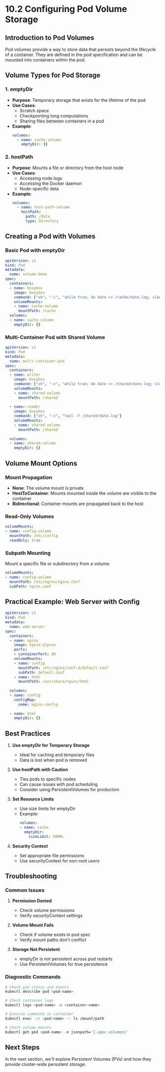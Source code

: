 # 10.2 Configuring Pod Volume Storage

## Introduction to Pod Volumes

Pod volumes provide a way to store data that persists beyond the lifecycle of a container. They are defined in the pod specification and can be mounted into containers within the pod.

## Volume Types for Pod Storage

### 1. emptyDir
- **Purpose**: Temporary storage that exists for the lifetime of the pod
- **Use Cases**:
  - Scratch space
  - Checkpointing long computations
  - Sharing files between containers in a pod
- **Example**:
  ```yaml
  volumes:
    - name: cache-volume
      emptyDir: {}
  ```

### 2. hostPath
- **Purpose**: Mounts a file or directory from the host node
- **Use Cases**:
  - Accessing node logs
  - Accessing the Docker daemon
  - Node-specific data
- **Example**:
  ```yaml
  volumes:
    - name: host-path-volume
      hostPath:
        path: /data
        type: Directory
  ```

## Creating a Pod with Volumes

### Basic Pod with emptyDir

```yaml
apiVersion: v1
kind: Pod
metadata:
  name: volume-demo
spec:
  containers:
  - name: busybox
    image: busybox
    command: ["sh", "-c", "while true; do date >> /cache/date.log; sleep 5; done"]
    volumeMounts:
    - name: cache-volume
      mountPath: /cache
  volumes:
  - name: cache-volume
    emptyDir: {}
```

### Multi-Container Pod with Shared Volume

```yaml
apiVersion: v1
kind: Pod
metadata:
  name: multi-container-pod
spec:
  containers:
  - name: writer
    image: busybox
    command: ["sh", "-c", "while true; do date >> /shared/date.log; sleep 5; done"]
    volumeMounts:
    - name: shared-volume
      mountPath: /shared
  
  - name: reader
    image: busybox
    command: ["sh", "-c", "tail -f /shared/date.log"]
    volumeMounts:
    - name: shared-volume
      mountPath: /shared
  
  volumes:
  - name: shared-volume
    emptyDir: {}
```

## Volume Mount Options

### Mount Propagation
- **None**: The volume mount is private
- **HostToContainer**: Mounts mounted inside the volume are visible to the container
- **Bidirectional**: Container mounts are propagated back to the host

### Read-Only Volumes
```yaml
volumeMounts:
- name: config-volume
  mountPath: /etc/config
  readOnly: true
```

### Subpath Mounting
Mount a specific file or subdirectory from a volume:
```yaml
volumeMounts:
- name: config-volume
  mountPath: /etc/nginx/nginx.conf
  subPath: nginx.conf
```

## Practical Example: Web Server with Config

```yaml
apiVersion: v1
kind: Pod
metadata:
  name: web-server
spec:
  containers:
  - name: nginx
    image: nginx:alpine
    ports:
    - containerPort: 80
    volumeMounts:
    - name: config
      mountPath: /etc/nginx/conf.d/default.conf
      subPath: default.conf
    - name: html
      mountPath: /usr/share/nginx/html
  
  volumes:
  - name: config
    configMap:
      name: nginx-config
  
  - name: html
    emptyDir: {}
```

## Best Practices

1. **Use emptyDir for Temporary Storage**
   - Ideal for caching and temporary files
   - Data is lost when pod is removed

2. **Use hostPath with Caution**
   - Ties pods to specific nodes
   - Can cause issues with pod scheduling
   - Consider using PersistentVolumes for production

3. **Set Resource Limits**
   - Use size limits for emptyDir
   - Example:
     ```yaml
     volumes:
     - name: cache
       emptyDir:
         sizeLimit: 500Mi
     ```

4. **Security Context**
   - Set appropriate file permissions
   - Use securityContext for non-root users

## Troubleshooting

### Common Issues
1. **Permission Denied**
   - Check volume permissions
   - Verify securityContext settings

2. **Volume Mount Fails**
   - Check if volume exists in pod spec
   - Verify mount paths don't conflict

3. **Storage Not Persistent**
   - emptyDir is not persistent across pod restarts
   - Use PersistentVolumes for true persistence

### Diagnostic Commands
```bash
# Check pod status and events
kubectl describe pod <pod-name>

# Check container logs
kubectl logs <pod-name> -c <container-name>

# Execute commands in container
kubectl exec -it <pod-name> -- ls /mount/path

# Check volume mounts
kubectl get pod <pod-name> -o jsonpath='{.spec.volumes}'
```

## Next Steps
In the next section, we'll explore Persistent Volumes (PVs) and how they provide cluster-wide persistent storage.
